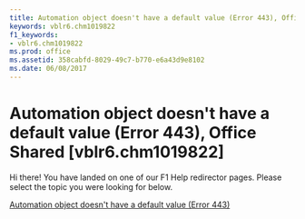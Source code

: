```yaml
---
title: Automation object doesn't have a default value (Error 443), Office Shared [vblr6.chm1019822]
keywords: vblr6.chm1019822
f1_keywords:
- vblr6.chm1019822
ms.prod: office
ms.assetid: 358cabfd-8029-49c7-b770-e6a43d9e8102
ms.date: 06/08/2017
---
```



# Automation object doesn't have a default value (Error 443), Office Shared [vblr6.chm1019822]

Hi there! You have landed on one of our F1 Help redirector pages. Please select the topic you were looking for below.

[Automation object doesn't have a default value (Error 443)](http://msdn.microsoft.com/library/da89e346-f3ff-5b24-1a70-d2eb22ef7c33%28Office.15%29.aspx)

